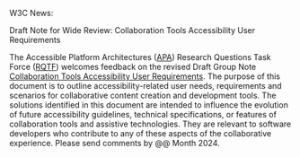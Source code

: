 W3C News:

Draft Note for Wide Review: Collaboration Tools Accessibility User Requirements

The Accessible Platform Architectures ([APA](https://www.w3.org/groups/wg/apa/)) Research Questions Task Force ([RQTF](https://www.w3.org/groups/tf/rqtf/)) welcomes feedback on the revised Draft Group Note [Collaboration Tools Accessibility User Requirements](https://www.w3.org/TR/ctaur/). The purpose of this document is to outline accessibility-related user needs, requirements and scenarios for collaborative content creation and development tools. The solutions identified in this document are intended to influence the evolution of future accessibility guidelines, technical specifications, or features of collaboration tools and assistive technologies. They are relevant to software developers who contribute to any of these aspects of the collaborative experience. Please send comments by @@ Month 2024.
